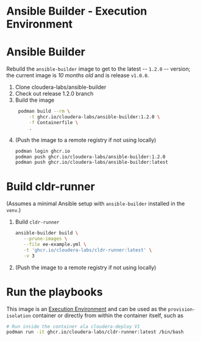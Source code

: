 # Ansible Builder - Execution Environment

# Ansible Builder

Rebuild the `ansible-builder` image to get to the latest -- `1.2.0` -- version; the current image is *10 months old* and is release `v1.0.0`.  

1. Clone cloudera-labs/ansible-builder
1. Check out release 1.2.0 branch
1. Build the image
   ```bash
    podman build --rm \
        -t ghcr.io/cloudera-labs/ansible-builder:1.2.0 \
        -f Containerfile \
        .
   ```
1. (Push the image to a remote registry if not using locally)
   ```bash
   podman login ghcr.io
   podman push ghcr.io/cloudera-labs/ansible-builder:1.2.0
   podman push ghcr.io/cloudera-labs/ansible-builder:latest
   ```

# Build cldr-runner

(Assumes a minimal Ansible setup with `ansible-builder` installed in the `venv`.)

1. Build `cldr-runner`
   ```bash
   ansible-builder build \
      --prune-images \
      --file ee-example.yml \
      -t 'ghcr.io/cloudera-labs/cldr-runner:latest' \
      -v 3
   ```
1. (Push the image to a remote registry if not using locally)

# Run the playbooks

This image is an [Execution Environment](https://ansible-builder.readthedocs.io/en/stable/definition/#) and can be used as the `provision-isolation` container or directly from within the container itself, such as

```bash
# Run inside the container ala cloudera-deploy V1
podman run -it ghcr.io/cloudera-labs/cldr-runner:latest /bin/bash  
```
